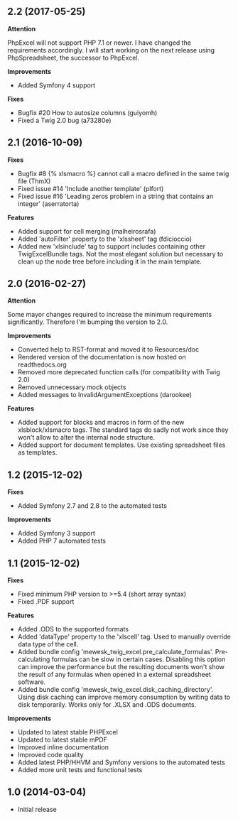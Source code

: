 ## 2.2 (2017-05-25)

**Attention**

PhpExcel will not support PHP 7.1 or newer. I have changed the requirements accordingly.
I will start working on the next release using PhpSpreadsheet, the successor to PhpExcel.

**Improvements**

 * Added Symfony 4 support

**Fixes**

 * Bugfix #20 How to autosize columns (guiyomh)
 * Fixed a Twig 2.0 bug (a73280e)

## 2.1 (2016-10-09)

**Fixes**

 * Bugfix #8 {% xlsmacro %} cannot call a macro defined in the same twig file (ThmX)
 * Fixed issue #14 'Include another template' (plfort)
 * Fixed issue #16 'Leading zeros problem in a string that contains an integer' (aserratorta)
 
**Features**

 * Added support for cell merging (malheirosrafa)
 * Added 'autoFilter' property to the 'xlssheet' tag (fdicioccio)
 * Added new 'xlsinclude' tag to support includes containing other TwigExcelBundle tags. Not the most elegant solution but necessary to clean up the node tree before including it in the main template.

## 2.0 (2016-02-27)

**Attention**

Some mayor changes required to increase the minimum requirements significantly. Therefore I'm bumping the version to 2.0.

**Improvements**

 * Converted help to RST-format and moved it to Resources/doc
 * Rendered version of the documentation is now hosted on readthedocs.org
 * Removed more deprecated function calls (for compatibility with Twig 2.0)
 * Removed unnecessary mock objects
 * Added messages to InvalidArgumentExceptions (darookee)
  
**Features**

 * Added support for blocks and macros in form of the new xlsblock/xlsmacro tags. The standard tags do sadly not work since they won't allow to alter the internal node structure.
 * Added support for document templates. Use existing spreadsheet files as templates.

## 1.2 (2015-12-02)

**Fixes**

 * Added Symfony 2.7 and 2.8 to the automated tests

**Improvements**

 * Added Symfony 3 support
 * Added PHP 7 automated tests

## 1.1 (2015-12-02)

**Fixes**

 * Fixed minimum PHP version to >=5.4 (short array syntax)
 * Fixed .PDF support
  
**Features**

 * Added .ODS to the supported formats
 * Added 'dataType' property to the 'xlscell' tag. Used to manually override data type of the cell.
 * Added bundle config 'mewesk_twig_excel.pre_calculate_formulas'. Pre-calculating formulas can be slow in certain cases. Disabling this option can improve the performance but the resulting documents won't show the result of any formulas when opened in a external spreadsheet software.
 * Added bundle config 'mewesk_twig_excel.disk_caching_directory'. Using disk caching can improve memory consumption by writing data to disk temporarily. Works only for .XLSX and .ODS documents.

**Improvements**

 * Updated to latest stable PHPExcel
 * Updated to latest stable mPDF
 * Improved inline documentation
 * Improved code quality
 * Added latest PHP/HHVM and Symfony versions to the automated tests
 * Added more unit tests and functional tests

## 1.0 (2014-03-04)

 * Initial release
